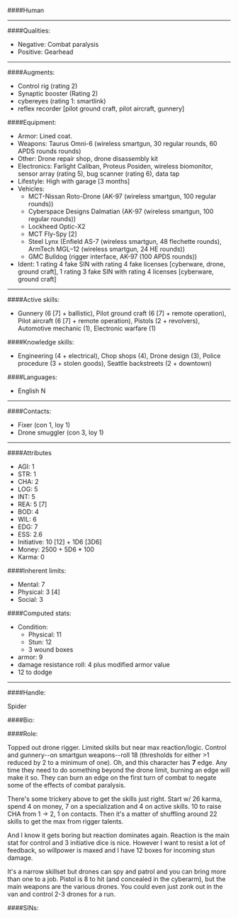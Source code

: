 ####Human
____
####Qualities:

- Negative: Combat paralysis
- Positive: Gearhead

____
####Augments:

- Control rig (rating 2)
- Synaptic booster (Rating 2)
- cybereyes (rating 1: smartlink)
- reflex recorder [pilot ground craft, pilot aircraft, gunnery]

####Equipment:

- Armor: Lined coat.
- Weapons: Taurus Omni-6 (wireless smartgun, 30 regular rounds, 60 APDS rounds rounds)
- Other: Drone repair shop, drone disassembly kit
- Electronics: Farlight Caliban, Proteus Posiden, wireless biomonitor, sensor array (rating 5), bug scanner (rating 6), data tap
- Lifestyle: High with garage [3 months]
- Vehicles:
	- MCT-Nissan Roto-Drone (AK-97 (wireless smartgun, 100 regular rounds))
	- Cyberspace Designs Dalmatian (AK-97 (wireless smartgun, 100 regular rounds))
	- Lockheed Optic-X2
	- MCT Fly-Spy [2]
	- Steel Lynx (Enfield AS-7 (wireless smartgun, 48 flechette rounds), ArmTech MGL–12 (wireless smartgun, 24 HE rounds))
	- GMC Bulldog (rigger interface, AK-97 (100 APDS rounds))
- Ident: 1 rating 4 fake SIN with rating 4 fake licenses [cyberware, drone, ground craft], 1 rating 3 fake SIN with rating 4 licenses [cyberware, ground craft]

____
####Active skills:

- Gunnery (6 [7] + ballistic), Pilot ground craft (6 [7] + remote operation), Pilot aircraft (6 [7] + remote operation), Pistols (2 + revolvers), Automotive mechanic (1), Electronic warfare (1)

####Knowledge skills:

- Engineering (4 + electrical), Chop shops (4), Drone design (3), Police procedure (3 + stolen goods), Seattle backstreets (2 + downtown)

####Languages:

- English N

____
####Contacts:

- Fixer (con 1, loy 1)
- Drone smuggler (con 3, loy 1)

____
####Attributes

- AGI: 1
- STR: 1
- CHA: 2
- LOG: 5
- INT: 5
- REA: 5 [7]
- BOD: 4
- WIL: 6
- EDG: 7
- ESS: 2.6
- Initiative: 10 [12] + 1D6 [3D6]
- Money: 2500 + 5D6 * 100
- Karma: 0

####Inherent limits:

- Mental: 7
- Physical: 3 [4]
- Social: 3

####Computed stats:

- Condition:
	- Physical: 11
	- Stun: 12
	- 3 wound boxes
- armor: 9
- damage resistance roll: 4 plus modified armor value
- 12 to dodge

____
####Handle:

Spider

####Bio:



####Role:

Topped out drone rigger. Limited skills but near max reaction/logic. Control and gunnery--on smartgun weapons--roll 18 (thresholds for either >1 reduced by 2 to a minimum of one). Oh, and this character has **7** edge. Any time they need to do something beyond the drone limit, burning an edge will make it so. They can burn an edge on the first turn of combat to negate some of the effects of combat paralysis.

There's some trickery above to get the skills just right. Start w/ 26 karma, spend 4 on money, 7 on a specialization and 4 on active skills. 10 to raise CHA from 1 -> 2, 1 on contacts. Then it's a matter of shuffling around 22 skills to get the max from rigger talents. 

And I know it gets boring but reaction dominates again. Reaction is the main stat for control and 3 initiative dice is nice. However I want to resist a lot of feedback, so willpower is maxed and I have 12 boxes for incoming stun damage.

It's a narrow skillset but drones can spy and patrol and you can bring more than one to a job. Pistol is 8 to hit (and concealed in the cyberarm), but the main weapons are the various drones. You could even just zonk out in the van and control 2-3 drones for a run.

####SINs: